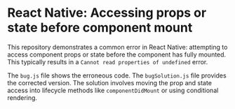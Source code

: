 # React Native: Accessing props or state before component mount

This repository demonstrates a common error in React Native: attempting to access component props or state before the component has fully mounted.  This typically results in a `Cannot read properties of undefined` error.

The `bug.js` file shows the erroneous code. The `bugSolution.js` file provides the corrected version.  The solution involves moving the prop and state access into lifecycle methods like `componentDidMount` or using conditional rendering.
